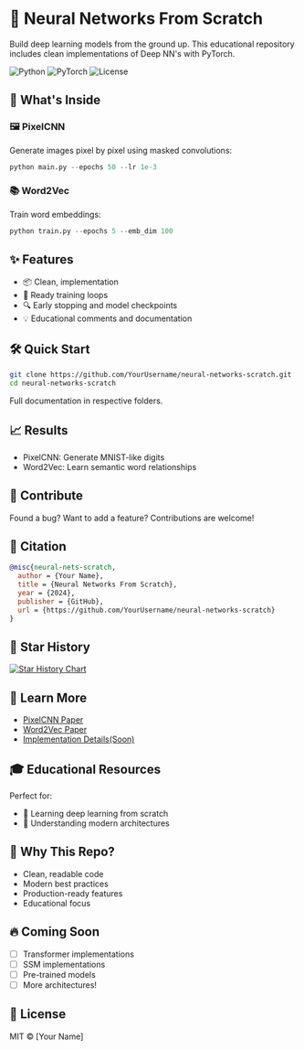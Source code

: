# 🧠 Neural Networks From Scratch

Build deep learning models from the ground up. This educational repository includes clean implementations of Deep NN's with PyTorch.

![Python](https://img.shields.io/badge/Python-3.7+-blue.svg)
![PyTorch](https://img.shields.io/badge/PyTorch-2.0+-orange.svg)
![License](https://img.shields.io/badge/license-MIT-green.svg)

## 🎯 What's Inside

### 🖼️ PixelCNN
Generate images pixel by pixel using masked convolutions:
```python
python main.py --epochs 50 --lr 1e-3
```

### 📚 Word2Vec
Train word embeddings:
```python
python train.py --epochs 5 --emb_dim 100
```

## ✨ Features

- 📦 Clean, implementation
- 🚀 Ready training loops
- 🔍 Early stopping and model checkpoints
- 💡 Educational comments and documentation

## 🛠️ Quick Start

```bash
git clone https://github.com/YourUsername/neural-networks-scratch.git
cd neural-networks-scratch
```

Full documentation in respective folders.

## 📈 Results

- PixelCNN: Generate MNIST-like digits
- Word2Vec: Learn semantic word relationships

## 🤝 Contribute

Found a bug? Want to add a feature? Contributions are welcome!

## 📝 Citation

```bibtex
@misc{neural-nets-scratch,
  author = {Your Name},
  title = {Neural Networks From Scratch},
  year = {2024},
  publisher = {GitHub},
  url = {https://github.com/YourUsername/neural-networks-scratch}
}
```

## 🌟 Star History

[![Star History Chart](https://api.star-history.com/svg?repos=Vadimbuildercxx/Custom_nn&type=Date)](https://star-history.com/#Vadimbuildercxx/Custom_nn&Date)

## 📖 Learn More

- [PixelCNN Paper](https://arxiv.org/abs/1601.06759)
- [Word2Vec Paper](https://arxiv.org/abs/1301.3781)
- [Implementation Details(Soon)](./docs/IMPLEMENTATION.md)

## 🎓 Educational Resources

Perfect for:
- 🎯 Learning deep learning from scratch
- 🔬 Understanding modern architectures

## 💫 Why This Repo?

- Clean, readable code
- Modern best practices
- Production-ready features
- Educational focus

## 🔥 Coming Soon

- [ ] Transformer implementations
- [ ] SSM implementations
- [ ] Pre-trained models
- [ ] More architectures!

## 📜 License

MIT © [Your Name]

